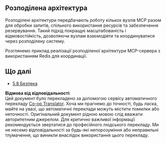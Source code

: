 <!--
CO_OP_TRANSLATOR_METADATA:
{
  "original_hash": "cd973a4e381337c6a3ac2443e7548e63",
  "translation_date": "2025-06-17T17:01:15+00:00",
  "source_file": "05-AdvancedTopics/mcp-scaling/README.md",
  "language_code": "uk"
}
-->
## Розподілена архітектура

Розподілені архітектури передбачають роботу кількох вузлів MCP разом для обробки запитів, спільного використання ресурсів та забезпечення резервування. Такий підхід покращує масштабованість і відмовостійкість, дозволяючи вузлам взаємодіяти та координуватися через розподілену систему.

Розглянемо приклад реалізації розподіленої архітектури MCP-сервера з використанням Redis для координації.

## Що далі

- [5.8 Безпека](../mcp-security/README.md)

**Відмова від відповідальності**:  
Цей документ було перекладено за допомогою сервісу автоматичного перекладу [Co-op Translator](https://github.com/Azure/co-op-translator). Хоча ми прагнемо до точності, будь ласка, майте на увазі, що автоматичні переклади можуть містити помилки або неточності. Оригінальний документ рідною мовою слід вважати авторитетним джерелом. Для критично важливої інформації рекомендується звертатися до професійного людського перекладу. Ми не несемо відповідальності за будь-які непорозуміння або неправильні тлумачення, що виникли внаслідок використання цього перекладу.